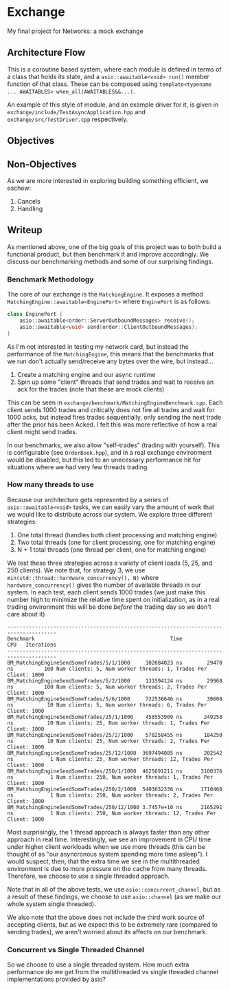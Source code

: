 # Exchange

My final project for Networks: a mock exchange

## Architecture Flow

This is a coroutine based system, where each module is defined in terms of a class that holds its state, and a `asio::awaitable<void> run()` member function of that class. These can be composed using `template<typename ... AWAITABLES> when_all(AWAITABLES&&...)`.

An example of this style of module, and an example driver for it, is given in `exchange/include/TestAsyncApplication.hpp` and `exchange/src/TestDriver.cpp` respectively.


## Objectives

## Non-Objectives

As we are more interested in exploring building something efficient, we eschew:

1. Cancels
2. Handling

## Writeup

As mentioned above, one of the big goals of this project was to both build a functional product, but then benchmark it and improve accordingly. We discuss our benchmarking methods and some of our surprising findings.

### Benchmark Methodology

The core of our exchange is the `MatchingEngine`. It exposes a method `MatchingEngine::awaitable<EnginePort>` where `EnginePort` is as follows:

```cpp
class EnginePort {
    asio::awaitable<order::ServerOutboundMessages> receive();
    asio::awaitable<void> send(order::ClientOutboundMessages);
}
```

As I'm not interested in testing my network card, but instead the performance of the `MatchingEngine`, this means that the benchmarks that we run don't actually send/receive any bytes over the wire, but instead...

1. Create a matching engine and our async runtime
2. Spin up some "client" threads that send trades and wait to receive an ack for the trades (note that these are mock clients)

This can be seen in `exchange/benchmark/MatchingEngineBenchmark.cpp`. Each client sends 1000 trades and critically does not fire all trades and wait for 1000 acks, but instead fires trades sequentially, only sending the next trade after the prior has been Acked. I felt this was more reflective of how a real client might send trades.

In our benchmarks, we also allow "self-trades" (trading with yourself). This is configurable (see `OrderBook.hpp`), and in a real exchange environment would be disabled, but this led to an unecessary performance hit for situations where we had very few threads trading.

### How many threads to use

Because our architecture gets represented by a series of `asio::awaitable<void>` tasks, we can easily vary the amount of work that we would like to distribute across our system. We explore three different strategies:

1. One total thread (handles both client processing and matching engine)
2. Two total threads (one for client processing, one for matching engine)
3. N + 1 total threads (one thread per client, one for matching engine)

We test these three strategies across a variety of client loads (5, 25, and 250 clients). We note that, for strategy 3, we use `min(std::thread::hardware_concurrency(), N)` where `hardware_concurrency()` gives the number of available threads in our system. In each test, each client sends 1000 trades (we just make this number high to minimize the relative time spent on initialization, as in a real trading environment this will be done _before_ the trading day so we don't care about it)

```
--------------------------------------------------------------------------------------
Benchmark                                            Time             CPU   Iterations
--------------------------------------------------------------------------------------
BM_MatchingEngineSendSomeTrades/5/1/1000     102084023 ns        29470 ns          100 Num clients: 5, Num worker threads: 1, Trades Per Client: 1000
BM_MatchingEngineSendSomeTrades/5/2/1000     131594124 ns        29968 ns          100 Num clients: 5, Num worker threads: 2, Trades Per Client: 1000
BM_MatchingEngineSendSomeTrades/5/6/1000     722536646 ns        30608 ns           10 Num clients: 5, Num worker threads: 6, Trades Per Client: 1000
BM_MatchingEngineSendSomeTrades/25/1/1000    458553909 ns       249258 ns           10 Num clients: 25, Num worker threads: 1, Trades Per Client: 1000
BM_MatchingEngineSendSomeTrades/25/2/1000    578258455 ns       184250 ns           10 Num clients: 25, Num worker threads: 2, Trades Per Client: 1000
BM_MatchingEngineSendSomeTrades/25/12/1000  3697494085 ns       202542 ns            1 Num clients: 25, Num worker threads: 12, Trades Per Client: 1000
BM_MatchingEngineSendSomeTrades/250/1/1000  4625691211 ns      3100376 ns            1 Num clients: 250, Num worker threads: 1, Trades Per Client: 1000
BM_MatchingEngineSendSomeTrades/250/2/1000  5403632336 ns      1710460 ns            1 Num clients: 250, Num worker threads: 2, Trades Per Client: 1000
BM_MatchingEngineSendSomeTrades/250/12/1000 3.7457e+10 ns      2165291 ns            1 Num clients: 250, Num worker threads: 12, Trades Per Client: 1000
```

Most surprisingly, the 1 thread approach is always faster than any other approach in real time. Interestingly, we see an improvement in CPU time under higher client workloads when we use more threads (this can be thought of as "our asyncronous system spending more time asleep"). I would suspect, then, that the extra time we see in the multithreaded environment is due to more pressure on the cache from many threads. Therefore, we choose to use a single threaded approach.

Note that in all of the above tests, we use `asio::concurrent_channel`, but as a result of these findings, we choose to use `asio::channel` (as we make our whole system single threaded).

We also note that the above does not include the third work source of accepting clients, but as we expect this to be extremely rare (compared to sending trades), we aren't worried about its affects on our benchmark.

### Concurrent vs Single Threaded Channel

So we choose to use a single threaded system. How much extra performance do we get from the multithreaded vs single threaded channel implementations provided by asio?
